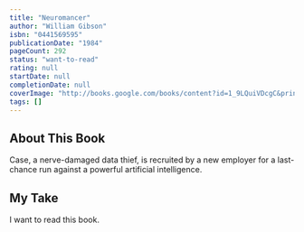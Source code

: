 ```yaml
---
title: "Neuromancer"
author: "William Gibson"
isbn: "0441569595"
publicationDate: "1984"
pageCount: 292
status: "want-to-read"
rating: null
startDate: null
completionDate: null
coverImage: "http://books.google.com/books/content?id=1_9LQuiVDcgC&printsec=frontcover&img=1&zoom=1&source=gbs_api"
tags: []
---
```


## About This Book

Case, a nerve-damaged data thief, is recruited by a new employer for a last-chance run against a powerful artificial intelligence.

## My Take

I want to read this book.
